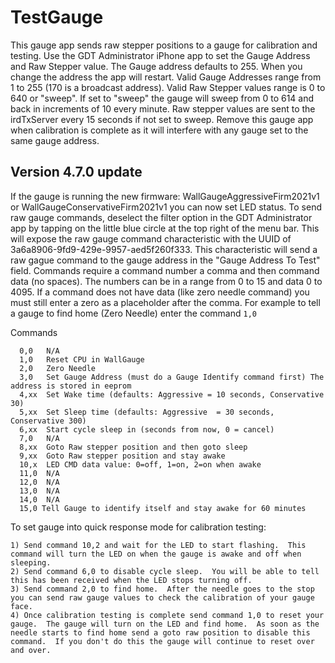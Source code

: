 # TestGauge

This gauge app sends raw stepper positions to a gauge for calibration and testing. Use the GDT Administrator iPhone app to set the Gauge Address and Raw Stepper value.
The Gauge address defaults to 255.  When you change the address the app will restart. Valid Gauge Addresses range from 1 to 255 (170 is a broadcast address). Valid Raw Stepper values range is 0 to 640 or "sweep". If set to "sweep" the gauge will sweep from 0 to 614 and back in increments of 10 every minute. Raw stepper values are sent to the irdTxServer every 15 seconds if not set to sweep. Remove this gauge app when calibration is complete as it will interfere with any gauge set to the same gauge address.

## Version 4.7.0 update

If the gauge is running the new firmware: WallGaugeAggressiveFirm2021v1 or WallGaugeConservativeFirm2021v1 you can now set LED status.  To send raw gauge commands, deselect the filter option in the GDT Administrator app by tapping on the little blue circle at the top right of the menu bar. This will expose the raw gauge command characteristic with the UUID of 3a6a8906-9fd9-429e-9957-aed5f260f333.  This characteristic will send a raw gague command to the gauge address in the "Gauge Address To Test" field.  Commands require a command number a comma and then command data (no spaces).  The numbers can be in a range from 0 to 15 and data 0 to 4095.  If a command does not have data (like zero needle command) you must still enter a zero as a placeholder after the comma.  For example to tell a gauge to find home (Zero Needle) enter the command `1,0`

Commands

```
  0,0   N/A
  1,0   Reset CPU in WallGauge
  2,0   Zero Needle
  3,0   Set Gauge Address (must do a Gauge Identify command first) The address is stored in eeprom
  4,xx  Set Wake time (defaults: Aggressive = 10 seconds, Conservative 30)
  5,xx  Set Sleep time (defaults: Aggressive  = 30 seconds, Conservative 300)
  6,xx  Start cycle sleep in (seconds from now, 0 = cancel)
  7,0   N/A
  8,xx  Goto Raw stepper position and then goto sleep
  9,xx  Goto Raw stepper position and stay awake
  10,x  LED CMD data value: 0=off, 1=on, 2=on when awake
  11,0  N/A
  12,0  N/A
  13,0  N/A
  14,0  N/A
  15,0 Tell Gauge to identify itself and stay awake for 60 minutes
```

To set gauge into quick response mode for calibration testing:

    1) Send command 10,2 and wait for the LED to start flashing.  This command will turn the LED on when the gauge is awake and off when sleeping.
    2) Send command 6,0 to disable cycle sleep.  You will be able to tell this has been received when the LED stops turning off. 
    3) Send command 2,0 to find home.  After the needle goes to the stop you can send raw gauge values to check the calibration of your gauge face.
    4) Once calibration testing is complete send command 1,0 to reset your gauge.  The gauge will turn on the LED and find home.  As soon as the needle starts to find home send a goto raw position to disable this command.  If you don't do this the gauge will continue to reset over and over.
